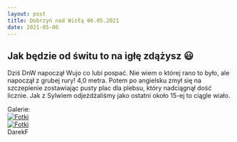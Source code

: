 ```yaml
---
layout: post
title: Dobrzyń nad Wisłą 06.05.2021
date: 2021-05-06
---
```


## Jak będzie od świtu to na igłę zdążysz :smiley:  

Dziś DnW napoczął Wujo co lubi pospać. Nie wiem o której rano to było, ale napoczął z grubej rury! 4,0 metra.
Potem po angielsku zmył się na szczepienie zostawiając pusty plac dla plebsu, który nadciągnął dość licznie.
Jak z Sylwiem odjeżdżaliśmy jako ostatni około 15-ej to ciągle wiało.

Galerie:  
[![Fotki](https://raw.githubusercontent.com/naspocie/blog/master/images/przedSzczepieniem.jpg)](https://pl-pl.facebook.com/vistulasurf/photos/pcb.2144808765659447/2144807708992886/?type=3&theater)  
[![Fotki](https://raw.githubusercontent.com/naspocie/blog/master/images/poSzczepieniu.jpg)](https://www.facebook.com/photo?fbid=3886354954753555&set=pcb.3886352828087101/?type=3&theater)  
DarekF